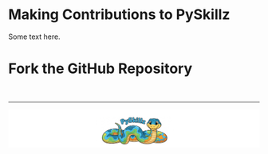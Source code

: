 # Making Contributions to PySkillz

Some text here.

# Fork the GitHub Repository


<BR>

************

[![Skillz Catalog](../../graphics/PySkillzFooter.png)](skillz-catalog)
